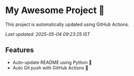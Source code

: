 # My Awesome Project 🚀

This project is automatically updated using GitHub Actions.

_Last updated: 2025-05-04 09:23:25 IST_

## Features
- Auto-update README using Python 🐍
- Auto Git push with GitHub Actions 🤖
